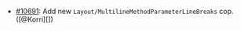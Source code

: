 * [#10691](https://github.com/rubocop/rubocop/pull/10691): Add new `Layout/MultilineMethodParameterLineBreaks` cop. ([@Korri][])
